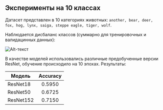 ## Эксперименты на 10 классах

Датасет представлен в 10 категориях животных: `another, bear, deer, fox, hog, lynx, saiga, steppe eagle, tiger, wolf`.

Наблюдается дисбаланс классов (суммарно для тренировочных и валидацинных данных):

![Alt-текст](https://sun9-27.userapi.com/impg/CK7WL0bcic_IczR9BnHHGD2KHg_pYT-DGWf1NA/GF6SKRokX1A.jpg?size=864x432&quality=96&sign=bbe2f6a18b51ae5c1db3d47ceed236ec&type=album)

В качестве моделей использовались различные предобученные версии ResNet, обучение происходило на 10 эпохах. Результаты:

| Модель | Accuracy |
|----------------|:----------------:|
| ResNet18 | 0.5950 | 
| ResNet50 | 0.6725 | 
| ResNet152 | 0.7150 | 
